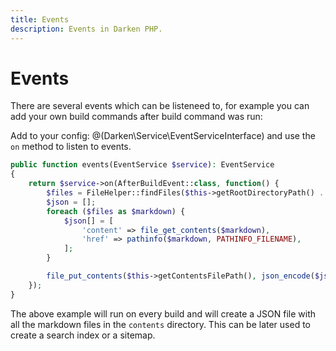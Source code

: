 ```yaml
---
title: Events
description: Events in Darken PHP.
---
```


# Events

There are several events which can be listeneed to, for example you can add your own build commands after build command was run:

Add to your config: @(Darken\Service\EventServiceInterface) and use the `on` method to listen to events.

```php
public function events(EventService $service): EventService
{
    return $service->on(AfterBuildEvent::class, function() {
        $files = FileHelper::findFiles($this->getRootDirectoryPath() . DIRECTORY_SEPARATOR . 'contents', ['only' => ['*.md']]);
        $json = [];
        foreach ($files as $markdown) {
            $json[] = [
                'content' => file_get_contents($markdown),
                'href' => pathinfo($markdown, PATHINFO_FILENAME),
            ];
        }

        file_put_contents($this->getContentsFilePath(), json_encode($json));
    });
}
```

The above example will run on every build and will create a JSON file with all the markdown files in the `contents` directory. This can be later used to create a search index or a sitemap.